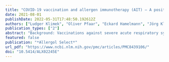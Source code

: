 ```yaml
---
title: "COVID-19 vaccination and allergen immunotherapy (AIT) – A position paper of the German Society for Applied Allergology (AeDA) and the German Society for Allergology and Clinical Immunology (DGAKI)"
date: 2021-08-01
publishDate: 2022-05-31T17:48:50.192612Z
authors: ["Ludger Klimek", "Oliver Pfaar", "Eckard Hamelmann", "Jörg Kleine-Tebbe", "Christian Taube", "Martin Wagenmann", "Thomas Werfel", "Randolf Brehler", "Natalija Novak", "Norbert Mülleneisen", "Sven Becker", "Margitta Worm"]
publication_types: ["2"]
abstract: "Background: Vaccinations against severe acute respiratory syndrome coronavirus type 2 (SARS-CoV-2) are intended to induce an immune response to protect against infection/disease. Allergen immunotherapy (AIT) is thought to induce a (different) immune response, e.g., to induce tolerance to allergens. In this position paper we clarify how to use AIT in temporal relation to COVID-19 vaccination. Four SARS-CoV-2 vaccines are currently approved in the EU, and their possible immunological interactions with AIT are described together with practical recommendations for use. Materials and methods: Based on the internationally published literature, this position paper provides specific recommendations for the use of AIT in temporal relation to a SARS-CoV-2 vaccination. Results: AIT is used in 1) allergic rhinitis, 2) allergic bronchial asthma, 3) insect venom allergy, 4) food allergy (peanut). Conclusion: For the continuation of an ongoing AIT, we recommend an interval of 1 week before and after vaccination for subcutaneous immunotherapy (SCIT). For sublingual immunotherapy (SLIT) and oral immunotherapy (OIT), we recommend taking them up to the day before vaccination and a break of 2 – 7 days after vaccination. Initiation of a new SCIT, SLIT, or OIT should be delayed until 1 week after the day of the second vaccination. For SCIT, we generally recommend an interval of ~ 1 week to COVID-19 vaccination."
featured: false
publication: "*Allergol Select*"
url_pdf: "https://www.ncbi.nlm.nih.gov/pmc/articles/PMC8439106/"
doi: "10.5414/ALX02245E"
---
```


